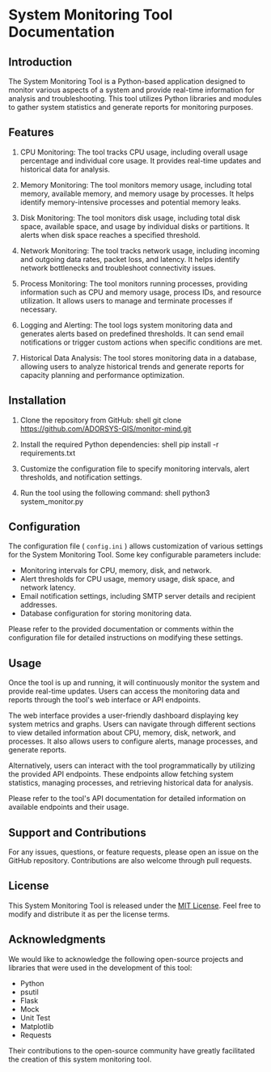 # System Monitoring Tool Documentation

## Introduction
The System Monitoring Tool is a Python-based application designed to monitor various aspects of a system and provide real-time information for analysis and troubleshooting. This tool utilizes Python libraries and modules to gather system statistics and generate reports for monitoring purposes.

## Features
1. CPU Monitoring: The tool tracks CPU usage, including overall usage percentage and individual core usage. It provides real-time updates and historical data for analysis.

2. Memory Monitoring: The tool monitors memory usage, including total memory, available memory, and memory usage by processes. It helps identify memory-intensive processes and potential memory leaks.

3. Disk Monitoring: The tool monitors disk usage, including total disk space, available space, and usage by individual disks or partitions. It alerts when disk space reaches a specified threshold.

4. Network Monitoring: The tool tracks network usage, including incoming and outgoing data rates, packet loss, and latency. It helps identify network bottlenecks and troubleshoot connectivity issues.

5. Process Monitoring: The tool monitors running processes, providing information such as CPU and memory usage, process IDs, and resource utilization. It allows users to manage and terminate processes if necessary.

6. Logging and Alerting: The tool logs system monitoring data and generates alerts based on predefined thresholds. It can send email notifications or trigger custom actions when specific conditions are met.

7. Historical Data Analysis: The tool stores monitoring data in a database, allowing users to analyze historical trends and generate reports for capacity planning and performance optimization.

## Installation
1. Clone the repository from GitHub:
shell
   git clone https://github.com/ADORSYS-GIS/monitor-mind.git
2. Install the required Python dependencies:
shell
   pip install -r requirements.txt
3. Customize the configuration file to specify monitoring intervals, alert thresholds, and notification settings.

4. Run the tool using the following command:
shell
   python3 system_monitor.py
## Configuration
The configuration file ( `config.ini` ) allows customization of various settings for the System Monitoring Tool. Some key configurable parameters include:

- Monitoring intervals for CPU, memory, disk, and network.
- Alert thresholds for CPU usage, memory usage, disk space, and network latency.
- Email notification settings, including SMTP server details and recipient addresses.
- Database configuration for storing monitoring data.

Please refer to the provided documentation or comments within the configuration file for detailed instructions on modifying these settings.

## Usage
Once the tool is up and running, it will continuously monitor the system and provide real-time updates. Users can access the monitoring data and reports through the tool's web interface or API endpoints.

The web interface provides a user-friendly dashboard displaying key system metrics and graphs. Users can navigate through different sections to view detailed information about CPU, memory, disk, network, and processes. It also allows users to configure alerts, manage processes, and generate reports.

Alternatively, users can interact with the tool programmatically by utilizing the provided API endpoints. These endpoints allow fetching system statistics, managing processes, and retrieving historical data for analysis.

Please refer to the tool's API documentation for detailed information on available endpoints and their usage.

## Support and Contributions
For any issues, questions, or feature requests, please open an issue on the GitHub repository. Contributions are also welcome through pull requests.

## License
This System Monitoring Tool is released under the [MIT License](https://opensource.org/licenses/MIT). Feel free to modify and distribute it as per the license terms.

## Acknowledgments
We would like to acknowledge the following open-source projects and libraries that were used in the development of this tool:
- Python
- psutil
- Flask
- Mock
- Unit Test
- Matplotlib
- Requests

Their contributions to the open-source community have greatly facilitated the creation of this system monitoring tool.
